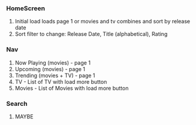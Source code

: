 ### HomeScreen
1. Initial load loads page 1 or movies and tv combines and sort by release date
2. Sort filter to change: Release Date, Title (alphabetical), Rating

### Nav
1. Now Playing (movies) - page 1
2. Upcoming (movies) - page 1
3. Trending (movies + TV) - page 1
4. TV - List of TV with load more button
5. Movies - List of Movies with load more button

### Search
1. MAYBE
